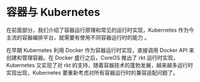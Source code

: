 # 容器与 Kubernetes

在前面部分，我们介绍了容器运行原理和常见的运行时实现，Kubernetes 作为今主流的容器编排平台，就需要有使用不同容器运行时的能力 。

在早期 Kubernetes 利用 Docker 作为容器运行时实现，直接调用 Docker API 来创建和管理容器。在 Docker 盛行之后，CoreOS 推出了 rkt 运行时实现，Kubernetes 又实现了对 rkt 的支持，随着容器技术的蓬勃发展，越来越多运行时实现出现，Kubernetes 要重新考虑对所有容器运行时的兼容适配问题了。